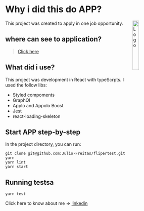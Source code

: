 #  Why i did this do APP?

<img alt="Logo" align="right" src="https://create-react-app.dev/img/logo.svg" width="20%" />

This project was created to apply in one  job opportunity.
## where can see to application?
> [Click here]( https://filpertestfront.netlify.app/)


## What did i use?
This project was development in React with typeScrpts.
I used the follow libs:
 - Styled compoments
 - GraphQl
 - Applo and Appolo Boost
 - Jest
 - react-loading-skeleton

## Start APP step-by-step

In the project directory, you can run:
```
git clone git@github.com:Julio-Freitas/flipertest.git
yarn
yarn lint
yarn start
```

## Running  testsa
```
yarn test
```

Click here to know about me => [linkedin](https://www.linkedin.com/in/julioclf/)
